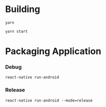 # Building

`yarn`

`yarn start`

# Packaging Application

### Debug
`react-native run-android`

### Release
`react-native run-android --mode=release`